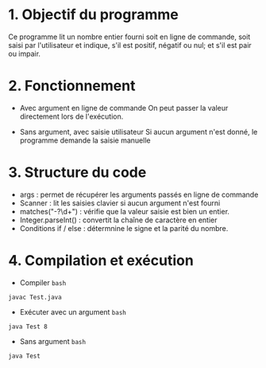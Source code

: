 # 1. Objectif du programme
Ce programme lit un nombre entier fourni soit en ligne de commande, soit saisi par l'utilisateur et indique, s'il est positif, négatif ou nul; et s'il est pair ou impair.

# 2. Fonctionnement

* Avec argument en ligne de commande
On peut passer la valeur directement lors de l'exécution.

* Sans argument, avec saisie utilisateur
Si aucun argument n'est donné, le programme demande la saisie manuelle

# 3. Structure du code

* args : permet de récupérer les arguments passés en ligne de commande
* Scanner : lit les saisies clavier si aucun argument n'est fourni
* matches("-?\\d+") : vérifie que la valeur saisie est bien un entier.
* Integer.parseInt() : convertit la chaîne de caractère en entier
* Conditions if / else : détermnine le signe et la parité du nombre.

# 4. Compilation et exécution

* Compiler
```bash```
```
javac Test.java
```
* Exécuter avec un argument
```bash```
```
java Test 8
```
* Sans argument
```bash```
```
java Test
````

